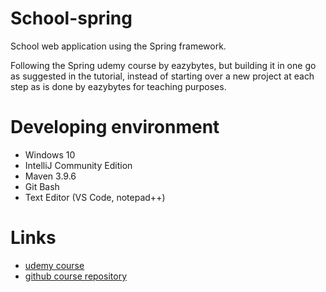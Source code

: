 # School-spring
School web application using the Spring framework.

Following the Spring udemy course by eazybytes, but building it in one go as suggested in the tutorial, instead of
starting over a new project at each step as is done by eazybytes for teaching purposes.

# Developing environment
- Windows 10
- IntelliJ Community Edition
- Maven 3.9.6
- Git Bash
- Text Editor (VS Code, notepad++)

# Links
- [udemy course](https://www.udemy.com/course/spring-springboot-jpa-hibernate-zero-to-master/learn/lecture/29604546#notes)
- [github course repository](https://github.com/eazybytes/spring)
